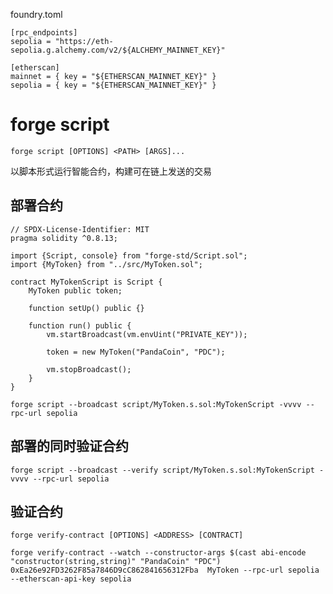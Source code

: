 foundry.toml

```
[rpc_endpoints]
sepolia = "https://eth-sepolia.g.alchemy.com/v2/${ALCHEMY_MAINNET_KEY}"

[etherscan]
mainnet = { key = "${ETHERSCAN_MAINNET_KEY}" }
sepolia = { key = "${ETHERSCAN_MAINNET_KEY}" }

```

# forge script

`forge script [OPTIONS] <PATH> [ARGS]...`

以脚本形式运行智能合约，构建可在链上发送的交易

## 部署合约

```solidity
// SPDX-License-Identifier: MIT
pragma solidity ^0.8.13;

import {Script, console} from "forge-std/Script.sol";
import {MyToken} from "../src/MyToken.sol";

contract MyTokenScript is Script {
    MyToken public token;

    function setUp() public {}

    function run() public {
        vm.startBroadcast(vm.envUint("PRIVATE_KEY"));

        token = new MyToken("PandaCoin", "PDC");

        vm.stopBroadcast();
    }
}
```

```shell
forge script --broadcast script/MyToken.s.sol:MyTokenScript -vvvv --rpc-url sepolia
```

## 部署的同时验证合约

```shell
forge script --broadcast --verify script/MyToken.s.sol:MyTokenScript -vvvv --rpc-url sepolia
```

## 验证合约

`forge verify-contract [OPTIONS] <ADDRESS> [CONTRACT]`

```shell
forge verify-contract --watch --constructor-args $(cast abi-encode "constructor(string,string)" "PandaCoin" "PDC") 0xEa26e92FD3262F85a7846D9cC862841656312Fba  MyToken --rpc-url sepolia --etherscan-api-key sepolia
```
